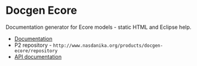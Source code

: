 # Docgen Ecore

Documentation generator for Ecore models - static HTML and Eclipse help.

* [Documentation](org.nasdanika.docgen.ecore/doc/ecoredoc.md)
* P2 repository - ``http://www.nasdanika.org/products/docgen-ecore/repository``
* [API documentation](http://www.nasdanika.org/products/docgen-ecore/apidocs)
